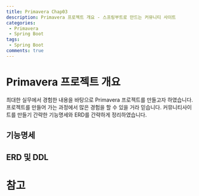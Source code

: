 ```yaml
---
title: Primavera Chap03
description: Primavera 프로젝트 개요 - 스프링부트로 만드는 커뮤니티 사이트
categories:
 - Primavera
 - Spring Boot
tags:
 - Spring Boot
comments: true
---
```


# Primavera 프로젝트 개요
최대한 실무에서 경험한 내용을 바탕으로 Primavera 프로젝트를 만들고자 하였습니다. 프로젝트를 만들어 가는 과정에서 많은 경험을 할 수 있을 거라 믿습니다.
커뮤니티사이트를 만들기 간략한 기능명세와 ERD를 간략하게 정리하였습니다.

## 기능명세

## ERD 및 DDL

# 참고
